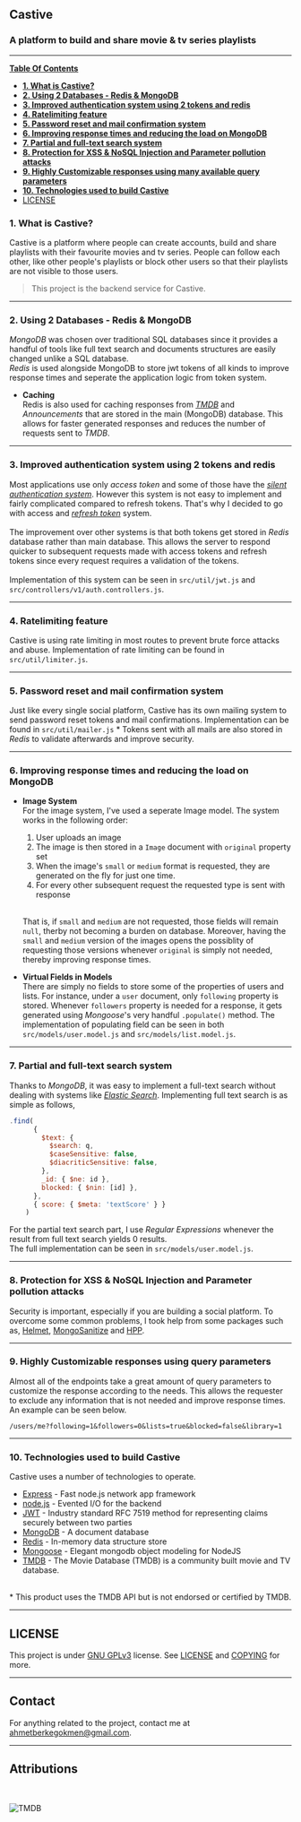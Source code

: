 ## **Castive**

### A platform to build and share movie & tv series playlists

---

[**Table Of Contents**](#castive)

- [**1. What is Castive?**](#1-what-is-castive)
- [**2. Using 2 Databases - Redis & MongoDB**](#2-using-2-databases---redis--mongodb)
- [**3. Improved authentication system using 2 tokens and redis**](#3-improved-authentication-system-using-2-tokens-and-redis)
- [**4. Ratelimiting feature**](#4-ratelimiting-feature)
- [**5. Password reset and mail confirmation system**](#5-password-reset-and-mail-confirmation-system)
- [**6. Improving response times and reducing the load on MongoDB**](#6-improving-response-times-and-reducing-the-load-on-mongodb)
- [**7. Partial and full-text search system**](#7-partial-and-full-text-search-system)
- [**8. Protection for XSS & NoSQL Injection and Parameter pollution attacks**](#8-protection-for-xss--nosql-injection-and-parameter-pollution-attacks)
- [**9. Highly Customizable responses using many available query parameters**](#9-highly-customizable-responses-using-query-parameters)
- [**10. Technologies used to build Castive**](#10-technologies-used-to-build-castive)
- [LICENSE](#license)

### **1. What is Castive?**

Castive is a platform where people can create accounts, build and share playlists with their favourite movies and tv series. People can follow each other, like other people's playlists or block other users so that their playlists are not visible to those users.

> This project is the backend service for Castive.

---

### **2. Using 2 Databases - Redis & MongoDB**

_MongoDB_ was chosen over traditional SQL databases since it provides a handful of tools like full text search and documents structures are easily changed unlike a SQL database.<br>_Redis_ is used alongside MongoDB to store jwt tokens of all kinds to improve response times and seperate the application logic from token system.<br>

- **Caching**<br>
  Redis is also used for caching responses from _[TMDB](https://www.themoviedb.org)_ and _Announcements_ that are stored in the main (MongoDB) database. This allows for faster generated responses and reduces the number of requests sent to _TMDB_.

---

### **3. Improved authentication system using 2 tokens and redis**

Most applications use only _access token_ and some of those have the _[silent authentication system](https://docs.microsoft.com/en-us/microsoftteams/platform/tabs/how-to/authentication/auth-silent-aad)_. However this system is not easy to implement and fairly complicated compared to refresh tokens. That's why I decided to go with access and _[refresh token](https://www.loginradius.com/blog/start-with-identity/refresh-tokens-jwt-interaction/)_ system.<br><br>
The improvement over other systems is that both tokens get stored in _Redis_ database rather than main database. This allows the server to respond quicker to subsequent requests made with access tokens and refresh tokens since every request requires a validation of the tokens.<br><br>
Implementation of this system can be seen in `src/util/jwt.js` and `src/controllers/v1/auth.controllers.js`.

---

### **4. Ratelimiting feature**

Castive is using rate limiting in most routes to prevent brute force attacks and abuse. Implementation of rate limiting can be found in `src/util/limiter.js`.

---

### **5. Password reset and mail confirmation system**

Just like every single social platform, Castive has its own mailing system to send password reset tokens and mail confirmations. Implementation can be found in `src/util/mailer.js` \* Tokens sent with all mails are also stored in _Redis_ to validate afterwards and improve security.

---

### **6. Improving response times and reducing the load on MongoDB**

- **Image System**<br>
  For the image system, I've used a seperate Image model. The system works in the following order: <br>

  1. User uploads an image
  2. The image is then stored in a `Image` document with `original` property set
  3. When the image's `small` or `medium` format is requested, they are generated on the fly for just one time.
  4. For every other subsequent request the requested type is sent with response

  <br>That is, if `small` and `medium` are not requested, those fields will remain `null`, therby not becoming a burden on database. Moreover, having the `small` and `medium` version of the images opens the possiblity of requesting those versions whenever `original` is simply not needed, thereby improving response times.

- **Virtual Fields in Models**<br>
  There are simply no fields to store some of the properties of users and lists. For instance, under a `user` document, only `following` property is stored. Whenever `followers` property is needed for a response, it gets generated using _Mongoose_'s very handful `.populate()` method. The implementation of populating field can be seen in both `src/models/user.model.js` and `src/models/list.model.js`.

---

### **7. Partial and full-text search system**

Thanks to _MongoDB_, it was easy to implement a full-text search without dealing with systems like _[Elastic Search](https://www.elastic.co)_. Implementing full text search is as simple as follows,

```js
.find(
      {
        $text: {
          $search: q,
          $caseSensitive: false,
          $diacriticSensitive: false,
        },
        _id: { $ne: id },
        blocked: { $nin: [id] },
      },
      { score: { $meta: 'textScore' } }
    )
```

For the partial text search part, I use _Regular Expressions_ whenever the result from full text search yields 0 results.<br>
The full implementation can be seen in `src/models/user.model.js`.

---

### **8. Protection for XSS & NoSQL Injection and Parameter pollution attacks**

Security is important, especially if you are building a social platform. To overcome some common problems, I took help from some packages such as, [Helmet](https://www.npmjs.com/package/helmet), [MongoSanitize](https://www.npmjs.com/package/express-mongo-sanitize) and [HPP](https://www.npmjs.com/package/hpp).

---

### **9. Highly Customizable responses using query parameters**

Almost all of the endpoints take a great amount of query parameters to customize the response according to the needs. This allows the requester to exclude any information that is not needed and improve response times. An example can be seen below.

`/users/me?following=1&followers=0&lists=true&blocked=false&library=1`

---

### **10. Technologies used to build Castive**

Castive uses a number of technologies to operate.

- [Express] - Fast node.js network app framework
- [node.js] - Evented I/O for the backend
- [JWT] - Industry standard RFC 7519 method for representing claims securely between two parties
- [MongoDB] - A document database
- [Redis] - In-memory data structure store
- [Mongoose] - Elegant mongodb object modeling for NodeJS
- [TMDB] - The Movie Database (TMDB) is a community built movie and TV database.
  <br><br>

\* This product uses the TMDB API but is not endorsed or certified by TMDB.

---

## LICENSE

This project is under [GNU GPLv3](https://www.gnu.org) license. See [LICENSE](./LICENSE.txt) and [COPYING](./COPYING.txt) for more.

---

## Contact

For anything related to the project, contact me at [ahmetberkegokmen@gmail.com](mailto:ahmetberkegokmen@gmail.com).

---

## Attributions

<br>

![TMDB](https://www.themoviedb.org/assets/2/v4/logos/v2/blue_short-8e7b30f73a4020692ccca9c88bafe5dcb6f8a62a4c6bc55cd9ba82bb2cd95f6c.svg)

[node.js]: http://nodejs.org
[express]: http://expressjs.com
[jwt]: https://jwt.io
[mongodb]: https://www.mongodb.com
[redis]: https://redis.io
[mongoose]: https://mongoosejs.com
[tmdb]: https://www.themoviedb.org
